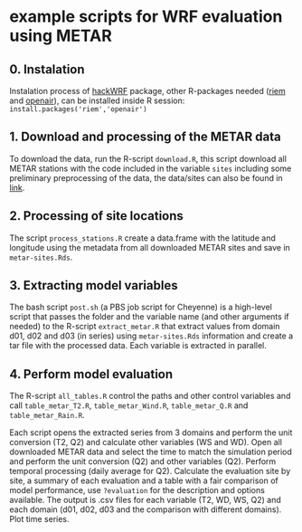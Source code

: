 # example scripts for WRF evaluation using METAR

## 0. Instalation
Instalation process of [hackWRF](https://github.com/Schuch666/hackWRF#installation) package, other R-packages needed ([riem](https://docs.ropensci.org/riem/) and [openair](https://davidcarslaw.com/files/openairmanual.pdf)), can be installed inside R session:
`install.packages('riem','openair')`

## 1. Download and processing of the METAR data
To download the data, run the R-script `download.R`, this script download all METAR stations with the code included in the variable `sites` including some preliminary preprocessing of the data, the data/sites can also be found in [link](https://mesonet.agron.iastate.edu/request/download.phtml).

## 2. Processing of site locations
The script `process_stations.R` create a data.frame with the latitude and longitude using the metadata from all downloaded METAR sites and save in `metar-sites.Rds`.

## 3. Extracting model variables
The bash script `post.sh` (a PBS job script for Cheyenne) is a high-level script that passes the folder and the variable name (and other arguments if needed) to the R-script `extract_metar.R` that extract values from domain d01, d02 and d03 (in series) using `metar-sites.Rds` information and create a tar file with the processed data. Each variable is extracted in parallel.

## 4. Perform model evaluation
The R-script `all_tables.R` control the paths and other control variables and call `table_metar_T2.R`, `table_metar_Wind.R`, `table_metar_Q.R` and `table_metar_Rain.R`.

Each script opens the extracted series from 3 domains and perform the unit conversion (T2, Q2) and calculate other variables (WS and WD).
Open all downloaded METAR data and select the time to match the simulation period and perform the unit conversion (Q2) and other variables (Q2).
Perform temporal processing (daily average for Q2).
Calculate the evaluation site by site, a summary of each evaluation and a table with a fair comparison of model performance, use `?evaluation` for the description and options available.
The output is .csv files for each variable (T2, WD, WS, Q2) and each domain (d01, d02, d03 and the comparison with different domains).
Plot time series.
